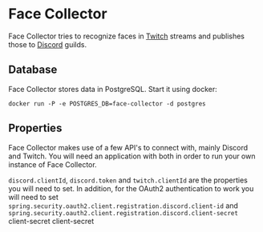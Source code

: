 Face Collector
==============
Face Collector tries to recognize faces in [Twitch](http://twitch.tv) streams and publishes those to [Discord](https://discordapp.com/) guilds.

Database
--------
Face Collector stores data in PostgreSQL. Start it using docker: 

`docker run -P -e POSTGRES_DB=face-collector -d postgres`

Properties
----------
Face Collector makes use of a few API's to connect with, mainly Discord and Twitch. You will need an application with both in order to run your own instance of Face Collector.

`discord.clientId`, `discord.token` and `twitch.clientId` are the properties you will need to set. In addition, for the OAuth2 authentication to work you will need to set `spring.security.oauth2.client.registration.discord.client-id` and `spring.security.oauth2.client.registration.discord.client-secret` 
                                                                                                                                                                                        client-secret
                                                                                                                                                                                        client-secret